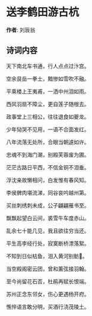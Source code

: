 # 送李鹤田游古杭

**作者**: 刘辰翁

## 诗词内容

天下南北车书通，行人点点过汴宫。

空余艮岳一拳土，黯惨如雪吹不融。

平乘楼上王夷甫，一洒中州泪如雨。

西风羽扇不障尘，更自莲子随根去。

政事堂上三相公，往往退食如夔龙。

少年恸哭不见用，一语不合面发红。

八年流落无处所，合眼当朝遽如许。

忠魂不到海门潮，别殿芙蓉废为圃。

茫茫古路日平西，不信金铜不泪垂。

浮沈亲故懒相问，白发惟有春风知。

李侯髀肉堪流涕，同谷哀吟越州第。

买丝刺绣刺未成，公子翩翩雁书至。

飘飘起望白云间，裘雪牛车度赤山。

乱余七十能几见，我且欲往穷当还。

平生高李经行处，寂寞断桥漂落絮。

不知到日似枯鱼，泪入黄河别鲂𫚈。

当空殿阁密云团，曾和薰弦接羽翰。

至今尚留花石否，杜鹃再赋长恨端。

苏州正念东邻女，伤心更遇杨开府。

憔悴语言敢分明，买酒行浇茂陵土。

